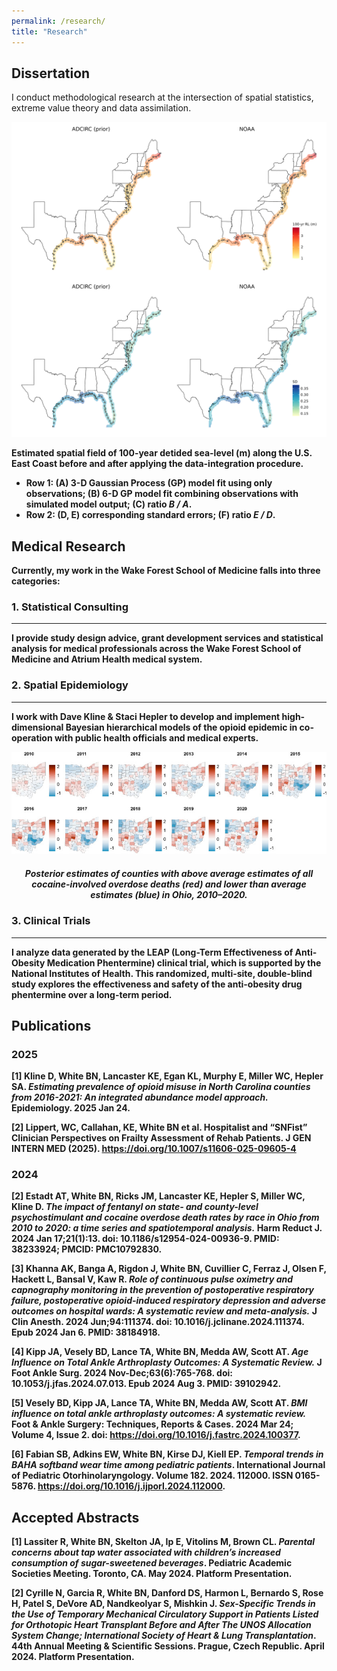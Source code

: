 ```yaml
---
permalink: /research/
title: "Research"
---
```


## Dissertation ##

I conduct methodological research at the intersection of spatial statistics, extreme value theory and data assimilation. 


  <img src="/images/research/combined_100yrRL.png"
       alt="Heat-map panels comparing spatial fields and standard errors for 100-year detided sea-level estimates along the U.S. East Coast before and after data integration." />
  <figcaption>
    <p><strong> Estimated spatial field of 100-year detided sea-level (m) along the U.S. East Coast before and after applying the data-integration procedure.</p>
    <ul>
      <li><strong>Row&nbsp;1:</strong> (A) 3-D Gaussian Process (GP) model fit using only observations; (B) 6-D GP model fit combining observations with simulated model output; (C) ratio <em>B / A</em>.</li>
      <li><strong>Row&nbsp;2:</strong> (D, E) corresponding standard errors; (F) ratio <em>E / D</em>.</li>
    </ul>

## Medical Research ##

Currently, my work in the Wake Forest School of Medicine falls into three categories:

### 1. Statistical Consulting ###

---

I provide study design advice, grant development services and statistical analysis for medical professionals across the Wake Forest School of Medicine and Atrium Health medical system.

### 2. Spatial Epidemiology ###

---

I work with Dave Kline & Staci Hepler to develop and implement high-dimensional Bayesian hierarchical models of the opioid epidemic in co-operation with public health officials and medical experts.

<div style="text-align: center;">
  <img src="/images/research/shared_comp_c.jpg" alt="test">
  <p style="margin-top: 20px;"><em> Posterior estimates of counties with above average estimates of all cocaine-involved overdose deaths (red) and lower than average estimates (blue) in Ohio, 2010–2020. </em></p>
</div>

### 3. Clinical Trials ###

---

I analyze data generated by the **LEAP** (Long-Term Effectiveness of Anti-Obesity Medication Phentermine) clinical trial, which is supported by the National Institutes of Health. This randomized, multi-site, double-blind study explores the effectiveness and safety of the anti-obesity drug phentermine over a long-term period.

## Publications ##

### 2025 ###

[1] Kline D, **White BN**, Lancaster KE, Egan KL, Murphy E, Miller WC, Hepler SA. *Estimating prevalence of opioid misuse in North Carolina counties from 2016-2021: An integrated abundance model approach.* Epidemiology. 2025 Jan 24.

[2] Lippert, WC, Callahan, KE, **White BN** et al. Hospitalist and “SNFist” Clinician Perspectives on Frailty Assessment of Rehab Patients. J GEN INTERN MED (2025). https://doi.org/10.1007/s11606-025-09605-4

### 2024 ###

[2] Estadt AT, **White BN**, Ricks JM, Lancaster KE, Hepler S, Miller WC, Kline D. *The impact of fentanyl on state- and county-level psychostimulant and cocaine overdose death rates by race in Ohio from 2010 to 2020: a time series and spatiotemporal analysis.* Harm Reduct J. 2024 Jan 17;21(1):13. doi: 10.1186/s12954-024-00936-9. PMID: 38233924; PMCID: PMC10792830.

[3] Khanna AK, Banga A, Rigdon J, **White BN**, Cuvillier C, Ferraz J, Olsen F, Hackett L, Bansal V, Kaw R. *Role of continuous pulse oximetry and capnography monitoring in the prevention of postoperative respiratory failure, postoperative opioid-induced respiratory depression and adverse outcomes on hospital wards: A systematic review and meta-analysis.* J Clin Anesth. 2024 Jun;94:111374. doi: 10.1016/j.jclinane.2024.111374. Epub 2024 Jan 6. PMID: 38184918.

[4] Kipp JA, Vesely BD, Lance TA, **White BN**, Medda AW, Scott AT. *Age Influence on Total Ankle Arthroplasty Outcomes: A Systematic Review.* J Foot Ankle Surg. 2024 Nov-Dec;63(6):765-768. doi: 10.1053/j.jfas.2024.07.013. Epub 2024 Aug 3. PMID: 39102942.

[5] Vesely BD, Kipp JA, Lance TA, **White BN**, Medda AW, Scott AT. *BMI influence on total ankle arthroplasty outcomes: A systematic review.* Foot & Ankle Surgery: Techniques, Reports & Cases. 2024 Mar 24; Volume 4, Issue 2. doi: https://doi.org/10.1016/j.fastrc.2024.100377.

[6] Fabian SB, Adkins EW, **White BN**, Kirse DJ, Kiell EP. *Temporal trends in BAHA softband wear time among pediatric patients*. International Journal of Pediatric Otorhinolaryngology. Volume 182. 2024. 112000. ISSN 0165-5876. https://doi.org/10.1016/j.ijporl.2024.112000.

## Accepted Abstracts ##

[1] Lassiter R, **White BN**, Skelton JA, Ip E, Vitolins M, Brown CL. *Parental concerns about tap water associated with children’s increased consumption of sugar-sweetened beverages*. Pediatric Academic Societies Meeting. Toronto, CA. May 2024. Platform Presentation.

[2] Cyrille N, Garcia R, **White BN**, Danford DS, Harmon L, Bernardo S, Rose H, Patel S, DeVore AD, Nandkeolyar S, Mishkin J. *Sex-Specific Trends in the Use of Temporary Mechanical Circulatory Support in Patients Listed for Orthotopic Heart Transplant Before and After The UNOS Allocation System Change; International Society of Heart & Lung Transplantation*. 44th Annual Meeting & Scientific Sessions. Prague, Czech Republic. April 2024. Platform Presentation.
